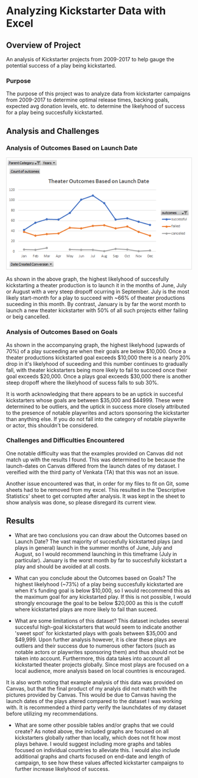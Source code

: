 # Analyzing Kickstarter Data with Excel

## Overview of Project
An analysis of Kickstarter projects from 2009-2017 to help gauge the potential success of a play being kickstarted.

### Purpose
The purpose of this project was to analyze data from kickstarter campaigns from 2009-2017 to determine optimal release times, backing goals, expected avg donation levels, etc. to determine the likelyhood of success for a play being succesfully kickstarted. 

## Analysis and Challenges

### Analysis of Outcomes Based on Launch Date
![Theater Outcomes vs Launch Graph](https://github.com/Tbrecke01/Kickstarter-Analysis/blob/main/Theater_Outcomes_vs_Launch.png)

As shown in the above graph, the highest likelyhood of succesfully kickstarting a theater production is to launch it in the months of June, July or August with a very steep dropoff ocurring in September. July is the most likely start-month for a play to succeed with ~66% of theater productions suceeding in this month. By contrast, January is by far the worst month to launch a new theater kickstarter with 50% of all such projects either failing or beig cancelled.

### Analysis of Outcomes Based on Goals

As shown in the accompanying graph, the highest likelyhood (upwards of 70%) of a play suceeding are when their goals are below $10,000. Once a theater productions kickstarted goal exceeds $10,000 there is a nearly 20% drop in it's likelyhood of suceeding and this number continues to gradually fall, with theater kickstarters being more likely to fail to succeed once their goal exceeds $20,000. Once a plays goal exceeds $30,000 there is another steep dropoff where the likelyhood of sucess falls to sub 30%.

It is worth acknowledging that there appears to be an uptick in succesful kickstarters whose goals are between $35,000 and $44999. These were determined to be outliers, and the uptick in success more closely attributed to the presence of notable playwrites and actors sponsoring the kickstarter than anything else. If you do not fall into the category of notable playwrite or actor, this shouldn't be considered.

### Challenges and Difficulties Encountered
One notable difficulty was that the examples provided on Canvas did not match up with the results I found. This was determined to be because the launch-dates on Canvas differed from the launch dates of my dataset. I vereified with the third party of Venkata (TA) that this was not an issue.

Another issue encountered was that, in order for my files to fit on Git, some sheets had to be removed from my excel. This resulted in the 'Descriptive Statistics' sheet to get corrupted after analysis. It was kept in the sheet to show analysis was done, so please disregard its current view.

## Results

- What are two conclusions you can draw about the Outcomes based on Launch Date?
The vast majority of succesfully kickstarted plays (and plays in general) launch in the summer months of June, July and August, so I would recommend launching in this timeframe (July in particular). January is the worst month by far to succesfully kickstart a play and should be avoided at all costs.

- What can you conclude about the Outcomes based on Goals?
The highest likelyhood (~73%) of a play being succesfully kickstarted are when it's funding goal is below $10,000, so I would reccommend this as the maximum goal for any kickstarted play. If this is not possible, I would strongly encourage the goal to be below $20,000 as this is the cutoff where kickstarted plays are more likely to fail than suceed.

- What are some limitations of this dataset?
This dataset includes several succesful high-goal kickstarters that would seem to indicate another 'sweet spot' for kickstarted plays with goals between $35,000 and $49,999. Upon further analysis however, it is clear these plays are outliers and their success due to numerous other factors (such as notable actors or playwrites sponsoring them) and thus should not be taken into account. Furthermore, this data takes into account all kickstarted theater projects globally. Since most plays are focused on a local audience, more analysis based on local countries is encouraged.

It is also worth noting that example analysis of this data was provided on Canvas, but that the final product of my analyis did not match with the pictures provided by Canvas. This would be due to Canvas having the launch dates of the plays altered compared to the dataset I was working with. It is recommended a third party verify the launchdates of my dataset before utilizing my recommendations.

- What are some other possible tables and/or graphs that we could create?
As noted above, the included graphs are focused on all kickstarters globally rather than locally, which does not fit how most plays behave. I would suggest including more graphs and tables focused on individual countries to alleviate this. I would also include additional graphs and charts focused on end-date and length of campaign, to see how these values affected kickstarter campaigns to further increase likelyhood of success.
